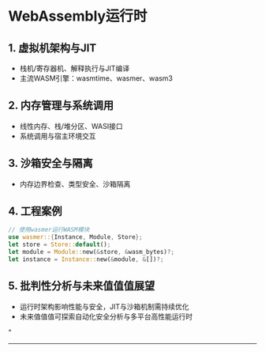 ﻿# WebAssembly运行时

## 1. 虚拟机架构与JIT

- 栈机/寄存器机、解释执行与JIT编译
- 主流WASM引擎：wasmtime、wasmer、wasm3

## 2. 内存管理与系统调用

- 线性内存、栈/堆分区、WASI接口
- 系统调用与宿主环境交互

## 3. 沙箱安全与隔离

- 内存边界检查、类型安全、沙箱隔离

## 4. 工程案例

```rust
// 使用wasmer运行WASM模块
use wasmer::{Instance, Module, Store};
let store = Store::default();
let module = Module::new(&store, &wasm_bytes)?;
let instance = Instance::new(&module, &[])?;
```

## 5. 批判性分析与未来值值值展望

- 运行时架构影响性能与安全，JIT与沙箱机制需持续优化
- 未来值值值可探索自动化安全分析与多平台高性能运行时

"

---
